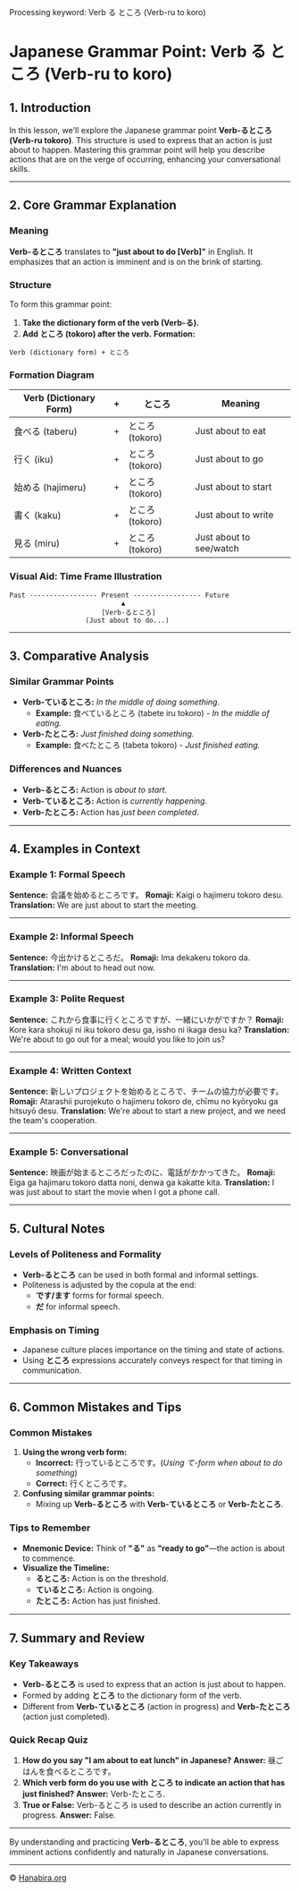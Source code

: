 Processing keyword: Verb る ところ (Verb-ru to koro)
# Japanese Grammar Point: Verb る ところ (Verb-ru to koro)

## 1. Introduction
In this lesson, we'll explore the Japanese grammar point **Verb-るところ (Verb-ru tokoro)**. This structure is used to express that an action is just about to happen. Mastering this grammar point will help you describe actions that are on the verge of occurring, enhancing your conversational skills.

---
## 2. Core Grammar Explanation
### Meaning
**Verb-るところ** translates to **"just about to do [Verb]"** in English. It emphasizes that an action is imminent and is on the brink of starting.
### Structure
To form this grammar point:
1. **Take the dictionary form of the verb (Verb-る).**
2. **Add ところ (tokoro) after the verb.**
**Formation:**
```
Verb (dictionary form) + ところ
```
### Formation Diagram
| Verb (Dictionary Form) | +           | ところ          | Meaning                     |
|------------------------|-------------|-----------------|-----------------------------|
| 食べる (taberu)         | +           | ところ (tokoro) | Just about to eat           |
| 行く (iku)             | +           | ところ (tokoro) | Just about to go            |
| 始める (hajimeru)      | +           | ところ (tokoro) | Just about to start         |
| 書く (kaku)            | +           | ところ (tokoro) | Just about to write         |
| 見る (miru)            | +           | ところ (tokoro) | Just about to see/watch     |
### Visual Aid: Time Frame Illustration
```
Past ----------------- Present ----------------- Future
                            ▲
                       [Verb-るところ]
                   (Just about to do...)
```
---
## 3. Comparative Analysis
### Similar Grammar Points
- **Verb-ているところ:** *In the middle of doing something.*
  - **Example:** 食べているところ (tabete iru tokoro) - *In the middle of eating.*
- **Verb-たところ:** *Just finished doing something.*
  - **Example:** 食べたところ (tabeta tokoro) - *Just finished eating.*
### Differences and Nuances
- **Verb-るところ:** Action is *about to start*.
- **Verb-ているところ:** Action is *currently happening*.
- **Verb-たところ:** Action has *just been completed*.

---
## 4. Examples in Context
### Example 1: Formal Speech
**Sentence:** 会議を始めるところです。
**Romaji:** Kaigi o hajimeru tokoro desu.
**Translation:** We are just about to start the meeting.

---
### Example 2: Informal Speech
**Sentence:** 今出かけるところだ。
**Romaji:** Ima dekakeru tokoro da.
**Translation:** I'm about to head out now.

---
### Example 3: Polite Request
**Sentence:** これから食事に行くところですが、一緒にいかがですか？
**Romaji:** Kore kara shokuji ni iku tokoro desu ga, issho ni ikaga desu ka?
**Translation:** We're about to go out for a meal; would you like to join us?

---
### Example 4: Written Context
**Sentence:** 新しいプロジェクトを始めるところで、チームの協力が必要です。
**Romaji:** Atarashii purojekuto o hajimeru tokoro de, chīmu no kyōryoku ga hitsuyō desu.
**Translation:** We're about to start a new project, and we need the team's cooperation.

---
### Example 5: Conversational
**Sentence:** 映画が始まるところだったのに、電話がかかってきた。
**Romaji:** Eiga ga hajimaru tokoro datta noni, denwa ga kakatte kita.
**Translation:** I was just about to start the movie when I got a phone call.

---
## 5. Cultural Notes
### Levels of Politeness and Formality
- **Verb-るところ** can be used in both formal and informal settings.
- Politeness is adjusted by the copula at the end:
  - **です/ます** forms for formal speech.
  - **だ** for informal speech.
### Emphasis on Timing
- Japanese culture places importance on the timing and state of actions.
- Using **ところ** expressions accurately conveys respect for that timing in communication.

---
## 6. Common Mistakes and Tips
### Common Mistakes
1. **Using the wrong verb form:**
   - **Incorrect:** 行っているところです。(*Using て-form when about to do something*)
   - **Correct:** 行くところです。
2. **Confusing similar grammar points:**
   - Mixing up **Verb-るところ** with **Verb-ているところ** or **Verb-たところ**.
### Tips to Remember
- **Mnemonic Device:** Think of **"る"** as **"ready to go"**—the action is about to commence.
- **Visualize the Timeline:**
  - **るところ:** Action is on the threshold.
  - **ているところ:** Action is ongoing.
  - **たところ:** Action has just finished.

---
## 7. Summary and Review
### Key Takeaways
- **Verb-るところ** is used to express that an action is just about to happen.
- Formed by adding **ところ** to the dictionary form of the verb.
- Different from **Verb-ているところ** (action in progress) and **Verb-たところ** (action just completed).
### Quick Recap Quiz
1. **How do you say "I am about to eat lunch" in Japanese?**
   **Answer:** 昼ごはんを食べるところです。
2. **Which verb form do you use with ところ to indicate an action that has just finished?**
   **Answer:** Verb-たところ.
3. **True or False:** Verb-るところ is used to describe an action currently in progress.
   **Answer:** False.

---
By understanding and practicing **Verb-るところ**, you'll be able to express imminent actions confidently and naturally in Japanese conversations.


---

© [Hanabira.org](https://hanabira.org)
